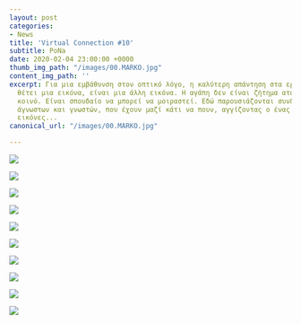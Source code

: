 ```yaml
---
layout: post
categories:
- News
title: 'Virtual Connection #10'
subtitle: PoNa
date: 2020-02-04 23:00:00 +0000
thumb_img_path: "/images/00.MARKO.jpg"
content_img_path: ''
excerpt: Για μια εμβάθυνση στον οπτικό λόγο, η καλύτερη απάντηση στα ερωτήματα που
  θέτει μια εικόνα, είναι μια άλλη εικόνα. Η αγάπη δεν είναι ζήτημα ατομικό, αλλά
  κοινό. Είναι σπουδαίο να μπορεί να μοιραστεί. Εδώ παρουσιάζονται συνδέσεις φίλων,
  άγνωστων και γνωστών, που έχουν μαζί κάτι να πουν, αγγίζοντας ο ένας τον άλλον με
  εικόνες...
canonical_url: "/images/00.MARKO.jpg"

---
```

![](/images/01.MARKO_MG_0885.jpg)

![](/images/02.MARKO_MG_9931.jpg)

![](/images/03.MARKO_MG_2501.jpg)

![](/images/04.MARKO.jpg)

![](/images/05.MARKO_MG_1793.jpg)

![](/images/06.MARKO.jpg)

![](/images/07.MARKO_MG_2274.jpg)

![](/images/08.MARKO.jpg)

![](/images/09.MARKO_MG_5875.jpg)

![](/images/10.MARKO.jpg)
